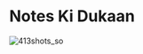 # Notes Ki Dukaan

![413shots_so](https://github.com/user-attachments/assets/43d04ea6-c172-4f7d-94c3-96cc5916cf57)
